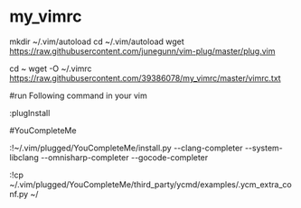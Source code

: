 # my_vimrc

mkdir ~/.vim/autoload
cd ~/.vim/autoload
wget https://raw.githubusercontent.com/junegunn/vim-plug/master/plug.vim

cd ~
wget -O ~/.vimrc https://raw.githubusercontent.com/39386078/my_vimrc/master/vimrc.txt 


#run Following command in your vim

:plugInstall

#YouCompleteMe

:!~/.vim/plugged/YouCompleteMe/install.py --clang-completer --system-libclang --omnisharp-completer --gocode-completer

:!cp ~/.vim/plugged/YouCompleteMe/third_party/ycmd/examples/.ycm_extra_conf.py ~/
